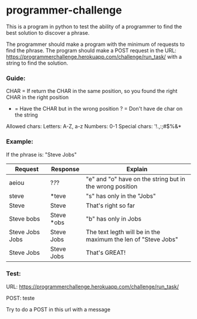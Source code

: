 programmer-challenge
==================

This is a program in python to test the ability of a programmer to find the best solution to discover a phrase.

The programmer should make a program with the minimum of requests to find the phrase.
The program should make a POST request in the URL: https://programmerchallenge.herokuapp.com/challenge/run_task/ with a string to find the solution.

### Guide:

CHAR = If return the CHAR in the same position, so you found the right CHAR in the right position
* = Have the CHAR but in the wrong position
? = Don't have de char on the string

Allowed chars:
Letters: A-Z, a-z
Numbers: 0-1
Special chars: '!.,:;#$%&*

### Example:
If the phrase is: "Steve Jobs"

Request    | Response | Explain
------- |  --------- | ---------
aeiou | ?*?*? | "e" and "o" have on the string but in the wrong position
steve | *teve | "s" has only in the "Jobs"
Steve | Steve | That's right so far
Steve bobs | Steve *obs | "b" has only in Jobs
Steve Jobs Jobs | Steve Jobs | The text legth will be in the maximum the len of "Steve Jobs"
Steve Jobs | Steve Jobs | That's GREAT!


### Test:
URL: https://programmerchallenge.herokuapp.com/challenge/run_task/

POST: teste

Try to do a POST in this url with a message
